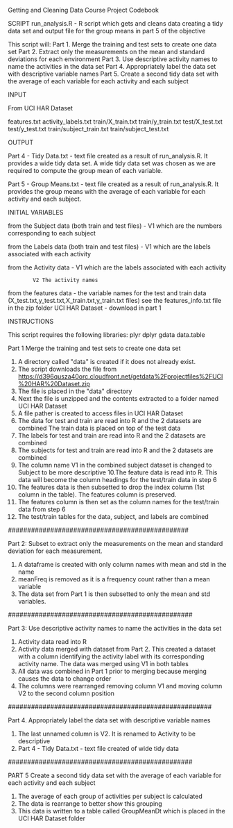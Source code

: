 Getting and Cleaning Data Course Project
Codebook


SCRIPT
run_analysis.R - R script which gets and cleans data creating a tidy data set and output file for the group means
                 in part 5 of the objective

This script will:
Part 1. Merge the training and test sets to create one data set
Part 2. Extract only the measurements on the mean and standard deviations for each environment
Part 3. Use descriptive activity names to name the activities in the data set
Part 4. Appropriately label the data set with descriptive variable names
Part 5. Create a second tidy data set with the average of each variable for each activity and each subject



INPUT

From UCI HAR Dataset

features.txt
activity_labels.txt
train/X_train.txt
train/y_train.txt
test/X_test.txt
test/y_test.txt
train/subject_train.txt 
train/subject_test.txt


OUTPUT

Part 4 - Tidy Data.txt - text file created as a result of run_analysis.R. It provides a wide tidy data set. 
	A wide tidy data set was chosen as we are required to compute the group mean of each variable.

Part 5 - Group Means.txt  - text file created as a result of run_analysis.R. It provides the group means with the average 
                        of each variable for each activity and each subject.


INITIAL VARIABLES

from the Subject data (both train and test files) - V1 which are the numbers corresponding to each subject

from the Labels data (both train and test files) - V1 which are the labels associated with each activity

from the Activity data - V1 which are the labels associated with each activity

			V2 The activity names

from the features data - the variable names for the test and train data (X_test.txt,y_test.txt,X_train.txt,y_train.txt files)
	                see the features_info.txt file in the zip folder UCI HAR Dataset - download in part 1

		





INSTRUCTIONS

This script requires the following libraries:
plyr
dplyr
gdata
data.table


Part 1 Merge the training and test sets to create one data set

1. A directory called "data" is created if it does not already exist. 
2. The script downloads the file from https://d396qusza40orc.cloudfront.net/getdata%2Fprojectfiles%2FUCI%20HAR%20Dataset.zip
3. The file is placed in the "data" directory
4. Next the file is unzipped and the contents extracted to a folder named UCI HAR Dataset
5. A file pather is created to access files in UCI HAR Dataset
6. The data for test and train are read into R and the 2 datasets are combined
   The train data is placed on top of the test data
7. The labels for test and train are read into R and the 2 datasets are combined
8. The subjects for test and train are read into R and the 2 datasets are combined
9. The column name V1 in the combined subject dataset is changed to Subject to be more descriptive
10.The feature data is read into R. This data will become the column headings for the test/train data in step 6
11. The features data is then subsetted to drop the index column (1st column in the table). The features column is preserved.
12. The features column is then set as the column names for the test/train data from step 6
13. The test/train tables for the data, subject, and labels are combined

###############################################

Part 2: Subset to extract only the measurements on the mean and standard deviation for each measurement.

1. A dataframe is created with only column names with mean and std in the name
2. meanFreq is removed as it is a frequency count rather than a mean variable
3. The data set from Part 1 is then subsetted to only the mean and std variables.

################################################

Part 3: Use descriptive activity names to name the activities in the data set

1. Activity data read into R
2. Activity data merged with dataset from Part 2. This created a dataset with a column identifying
   the activity label with its corresponding activity name. The data was merged using V1 in both tables
3. All data was combined in Part 1 prior to merging because merging causes the data to change order
4. The columns were rearranged removing column V1 and moving column V2 to the second column position


#####################################################

Part 4. Appropriately label the data set with descriptive variable names

1. The last unnamed column is V2. It is renamed to Activity to be descriptive
2. Part 4 - Tidy Data.txt - text file created of wide tidy data


################################################

PART 5 
Create a second tidy data set with the average of each variable for each activity and each subject

1. The average of each group of activities per subject is calculated
2. The data is rearrange to better show this grouping
3. This data is written to a table called GroupMeanDt which is placed in the UCI HAR Dataset folder
















